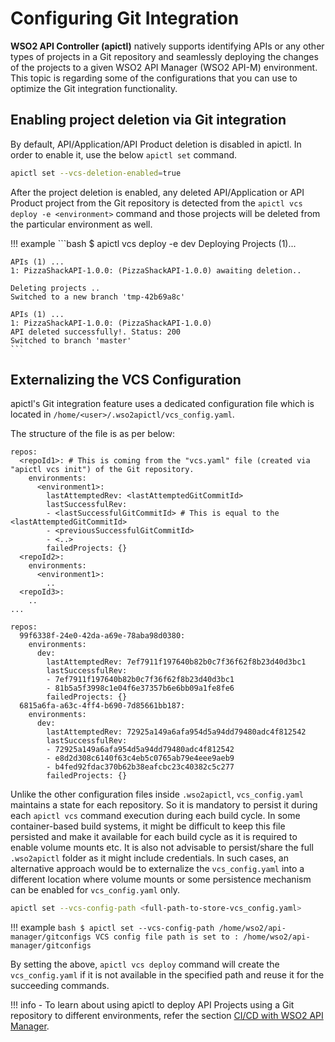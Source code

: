 #  Configuring Git Integration

**WSO2 API Controller (apictl)** natively supports identifying APIs or any other types of projects in a Git repository and seamlessly deploying the changes of the projects to a given WSO2 API Manager (WSO2 API-M) environment. This topic is regarding some of the configurations that you can use to optimize the Git integration functionality.

## Enabling project deletion via Git integration

By default, API/Application/API Product deletion is disabled in apictl. In order to enable it, use the below `apictl set` command.

```bash
apictl set --vcs-deletion-enabled=true
```

After the project deletion is enabled, any deleted API/Application or API Product project from the Git repository is detected from the `apictl vcs deploy -e <environment>` command and those projects will be deleted from the particular environment as well.


!!! example
    ```bash
    $ apictl vcs deploy -e dev
    Deploying Projects (1)...

    APIs (1) ...
    1: PizzaShackAPI-1.0.0: (PizzaShackAPI-1.0.0) awaiting deletion..

    Deleting projects ..
    Switched to a new branch 'tmp-42b69a8c'

    APIs (1) ...
    1: PizzaShackAPI-1.0.0: (PizzaShackAPI-1.0.0)
    API deleted successfully!. Status: 200
    Switched to branch 'master'
    ```

## Externalizing the VCS Configuration

apictl's Git integration feature uses a dedicated configuration file which is located in `/home/<user>/.wso2apictl/vcs_config.yaml`. 

The structure of the file is as per below:


``` tab="Format"
repos:
  <repoId1>: # This is coming from the "vcs.yaml" file (created via "apictl vcs init") of the Git repository.
    environments:
      <environment1>:
        lastAttemptedRev: <lastAttemptedGitCommitId>
        lastSuccessfulRev:
        - <lastSuccessfulGitCommitId> # This is equal to the <lastAttemptedGitCommitId>
        - <previousSuccessfulGitCommitId>
        - <..>
        failedProjects: {}
  <repoId2>:
    environments:
      <environment1>:
        ..
  <repoId3>:
    ..
...
```

``` tab="Example"
repos:
  99f6338f-24e0-42da-a69e-78aba98d0380:
    environments:
      dev:
        lastAttemptedRev: 7ef7911f197640b82b0c7f36f62f8b23d40d3bc1
        lastSuccessfulRev:
        - 7ef7911f197640b82b0c7f36f62f8b23d40d3bc1
        - 81b5a5f3998c1e04f6e37357b6e6bb09a1fe8fe6
        failedProjects: {}
  6815a6fa-a63c-4ff4-b690-7d85661bb187:
    environments:
      dev:
        lastAttemptedRev: 72925a149a6afa954d5a94dd79480adc4f812542
        lastSuccessfulRev:
        - 72925a149a6afa954d5a94dd79480adc4f812542
        - e8d2d308c6140f63c4eb5c0765ab79e4eee9aeb9
        - b4fed92fdac370b62b38eafcbc23c40382c5c277
        failedProjects: {}
```

Unlike the other configuration files inside `.wso2apictl`, `vcs_config.yaml` maintains a state for each repository. So it is mandatory to persist it during each `apictl vcs` command execution during each build cycle. In some container-based build systems, it might be difficult to keep this file persisted and make it available for each build cycle as it is required to enable volume mounts etc. It is also not advisable to persist/share the full `.wso2apictl` folder as it might include credentials. In such cases, an alternative approach would be to externalize the `vcs_config.yaml` into a different location where volume mounts or some persistence mechanism can be enabled for  `vcs_config.yaml` only.

```bash
apictl set --vcs-config-path <full-path-to-store-vcs_config.yaml>
```

!!! example
    ```bash
    $ apictl set --vcs-config-path /home/wso2/api-manager/gitconfigs
    VCS config file path is set to : /home/wso2/api-manager/gitconfigs
    ```

By setting the above, `apictl vcs deploy` command will create the `vcs_config.yaml` if it is not available in the specified path and reuse it for the succeeding commands.

!!! info
    - To learn about using apictl to deploy API Projects using a Git repository to different environments, refer the section [CI/CD with WSO2 API Manager]({{base_path}}/install-and-setup/setup/api-controller/ci-cd-with-wso2-api-management/).
